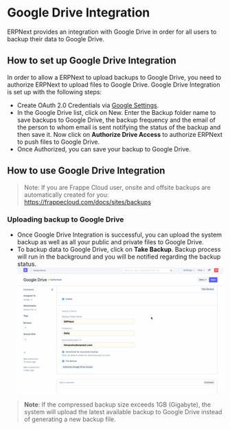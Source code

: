 
# Google Drive Integration



ERPNext provides an integration with Google Drive in order for all users to backup their data to Google Drive.

## How to set up Google Drive Integration

In order to allow a ERPNext to upload backups to Google Drive, you need to authorize ERPNext to upload files to Google Drive. Google Drive Integration is set up with the following steps:

* Create OAuth 2.0 Credentials via [Google Settings](/docs/en/erpnext_integration/google_settings).
* In the Google Drive list, click on New. Enter the Backup folder name to save backups to Google Drive, the backup frequency and the email of the person to whom email is sent notifying the status of the backup and then save it. Now click on **Authorize Drive Access** to authorize ERPNext to push files to Google Drive.
* Once Authorized, you can save your backup to Google Drive.

## How to use Google Drive Integration


> Note: If you are Frappe Cloud user, onsite and offsite backups are automatically created for you: <https://frappecloud.com/docs/sites/backups>
> 
> 

### Uploading backup to Google Drive

* Once Google Drive Integration is successful, you can upload the system backup as well as all your public and private files to Google Drive.
* To backup data to Google Drive, click on **Take Backup**. Backup process will run in the background and you will be notified regarding the backup status. ![](/files/google_drive.gif)

> **Note**: If the compressed backup size exceeds 1GB (Gigabyte), the system will upload the latest available backup to Google Drive instead of generating a new backup file.




